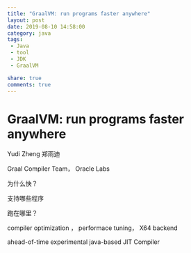 ```yaml
---
title: "GraalVM: run programs faster anywhere"
layout: post
date: 2019-08-10 14:58:00
category: java
tags:
 - Java
 - tool
 - JDK
 - GraalVM

share: true
comments: true
---
```




# GraalVM: run programs faster anywhere

Yudi Zheng 郑雨迪

Graal Compiler Team， Oracle Labs

为什么快？

支持哪些程序

跑在哪里？


compiler optimization ， performace tuning， X64 backend

ahead-of-time 
experimental java-based JIT Compiler


